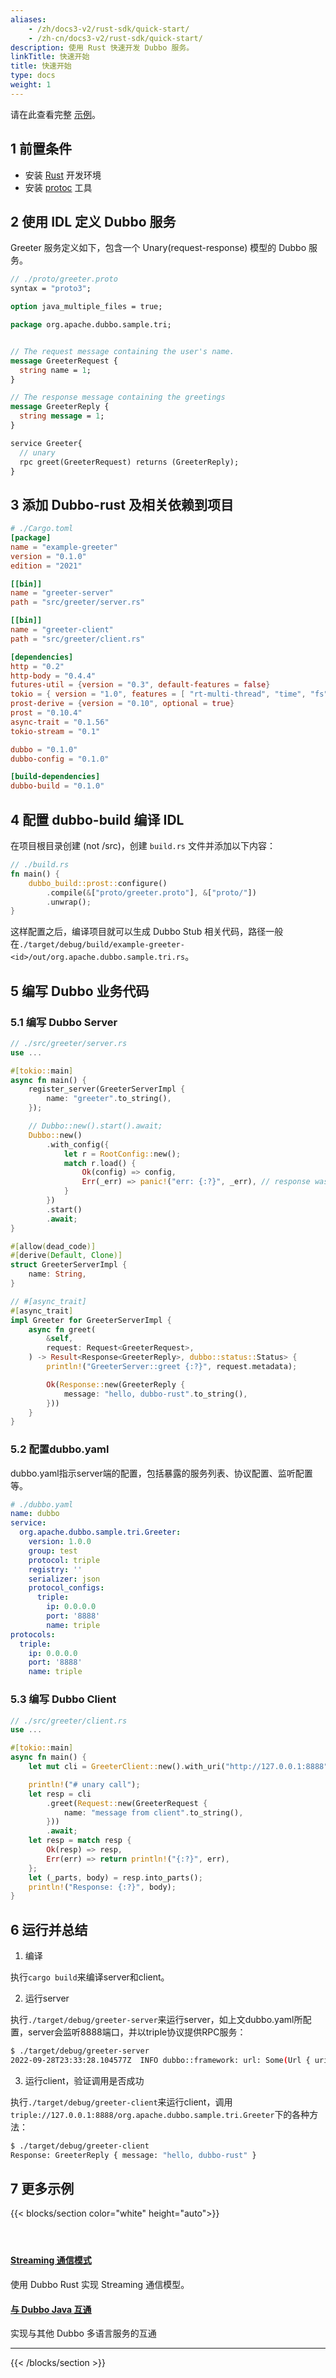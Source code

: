 ```yaml
---
aliases:
    - /zh/docs3-v2/rust-sdk/quick-start/
    - /zh-cn/docs3-v2/rust-sdk/quick-start/
description: 使用 Rust 快速开发 Dubbo 服务。
linkTitle: 快速开始
title: 快速开始
type: docs
weight: 1
---
```







请在此查看完整 [示例](https://github.com/apache/dubbo-rust/tree/main/examples/greeter)。

## 1 前置条件
- 安装 [Rust](https://rustup.rs/) 开发环境
- 安装 [protoc](https://grpc.io/docs/protoc-installation/) 工具

## 2 使用 IDL 定义 Dubbo 服务

Greeter 服务定义如下，包含一个 Unary(request-response) 模型的 Dubbo 服务。

```protobuf
// ./proto/greeter.proto
syntax = "proto3";

option java_multiple_files = true;

package org.apache.dubbo.sample.tri;


// The request message containing the user's name.
message GreeterRequest {
  string name = 1;
}

// The response message containing the greetings
message GreeterReply {
  string message = 1;
}

service Greeter{
  // unary
  rpc greet(GreeterRequest) returns (GreeterReply);
}
```

## 3 添加 Dubbo-rust 及相关依赖到项目
```toml
# ./Cargo.toml
[package]
name = "example-greeter"
version = "0.1.0"
edition = "2021"

[[bin]]
name = "greeter-server"
path = "src/greeter/server.rs"

[[bin]]
name = "greeter-client"
path = "src/greeter/client.rs"

[dependencies]
http = "0.2"
http-body = "0.4.4"
futures-util = {version = "0.3", default-features = false}
tokio = { version = "1.0", features = [ "rt-multi-thread", "time", "fs", "macros", "net", "signal"] }
prost-derive = {version = "0.10", optional = true}
prost = "0.10.4"
async-trait = "0.1.56"
tokio-stream = "0.1"

dubbo = "0.1.0"
dubbo-config = "0.1.0"

[build-dependencies]
dubbo-build = "0.1.0"
```

## 4 配置 dubbo-build 编译 IDL

在项目根目录创建 (not /src)，创建 `build.rs` 文件并添加以下内容：

```rust
// ./build.rs
fn main() {
    dubbo_build::prost::configure()
        .compile(&["proto/greeter.proto"], &["proto/"])
        .unwrap();
}
```
这样配置之后，编译项目就可以生成 Dubbo Stub 相关代码，路径一般在`./target/debug/build/example-greeter-<id>/out/org.apache.dubbo.sample.tri.rs`。

## 5 编写 Dubbo 业务代码

### 5.1 编写 Dubbo Server

```rust
// ./src/greeter/server.rs
use ...

#[tokio::main]
async fn main() {
    register_server(GreeterServerImpl {
        name: "greeter".to_string(),
    });

    // Dubbo::new().start().await;
    Dubbo::new()
        .with_config({
            let r = RootConfig::new();
            match r.load() {
                Ok(config) => config,
                Err(_err) => panic!("err: {:?}", _err), // response was droped
            }
        })
        .start()
        .await;
}

#[allow(dead_code)]
#[derive(Default, Clone)]
struct GreeterServerImpl {
    name: String,
}

// #[async_trait]
#[async_trait]
impl Greeter for GreeterServerImpl {
    async fn greet(
        &self,
        request: Request<GreeterRequest>,
    ) -> Result<Response<GreeterReply>, dubbo::status::Status> {
        println!("GreeterServer::greet {:?}", request.metadata);

        Ok(Response::new(GreeterReply {
            message: "hello, dubbo-rust".to_string(),
        }))
    }
}
```

### 5.2 配置dubbo.yaml

dubbo.yaml指示server端的配置，包括暴露的服务列表、协议配置、监听配置等。

```yaml
# ./dubbo.yaml
name: dubbo
service:
  org.apache.dubbo.sample.tri.Greeter:
    version: 1.0.0
    group: test
    protocol: triple
    registry: ''
    serializer: json
    protocol_configs:
      triple:
        ip: 0.0.0.0
        port: '8888'
        name: triple
protocols:
  triple:
    ip: 0.0.0.0
    port: '8888'
    name: triple
```

### 5.3 编写 Dubbo Client

```rust
// ./src/greeter/client.rs
use ...

#[tokio::main]
async fn main() {
    let mut cli = GreeterClient::new().with_uri("http://127.0.0.1:8888".to_string());

    println!("# unary call");
    let resp = cli
        .greet(Request::new(GreeterRequest {
            name: "message from client".to_string(),
        }))
        .await;
    let resp = match resp {
        Ok(resp) => resp,
        Err(err) => return println!("{:?}", err),
    };
    let (_parts, body) = resp.into_parts();
    println!("Response: {:?}", body);
}
```

## 6 运行并总结

1. 编译

执行`cargo build`来编译server和client。

2. 运行server

执行`./target/debug/greeter-server`来运行server，如上文dubbo.yaml所配置，server会监听8888端口，并以triple协议提供RPC服务：

```sh
$ ./target/debug/greeter-server
2022-09-28T23:33:28.104577Z  INFO dubbo::framework: url: Some(Url { uri: "triple://0.0.0.0:8888/org.apache.dubbo.sample.tri.Greeter", protocol: "triple", location: "0.0.0.0:8888", ip: "0.0.0.0", port: "8888", service_key: ["org.apache.dubbo.sample.tri.Greeter"], params: {} })
```

3. 运行client，验证调用是否成功

执行`./target/debug/greeter-client`来运行client，调用`triple://127.0.0.1:8888/org.apache.dubbo.sample.tri.Greeter`下的各种方法：


```sh
$ ./target/debug/greeter-client
Response: GreeterReply { message: "hello, dubbo-rust" }
```

## 7 更多示例

{{< blocks/section color="white" height="auto">}}
<div class="td-content list-page">
    <div class="lead"></div><header class="article-meta">
    </header><div class="row">
    <div class="col-sm col-md-6 mb-4">
        <div class="h-100 card shadow" href="#">
            <div class="card-body">
                <h4 class="card-title">
                     <a href='{{< relref "../../mannual/rust-sdk/streaming/" >}}'>Streaming 通信模式</a>
                </h4>
                <p>使用 Dubbo Rust 实现 Streaming 通信模型。</p>
            </div>
        </div>
    </div>
    <div class="col-sm col-md-6 mb-4">
        <div class="h-100 card shadow" href="#">
            <div class="card-body">
                <h4 class="card-title">
                     <a href='{{< relref "../../mannual/rust-sdk/java-interoperability/" >}}'>与 Dubbo Java 互通</a>
                </h4>
                <p>实现与其他 Dubbo 多语言服务的互通</p>
            </div>
        </div>
    </div>
</div>
<hr>
</div>

{{< /blocks/section >}}